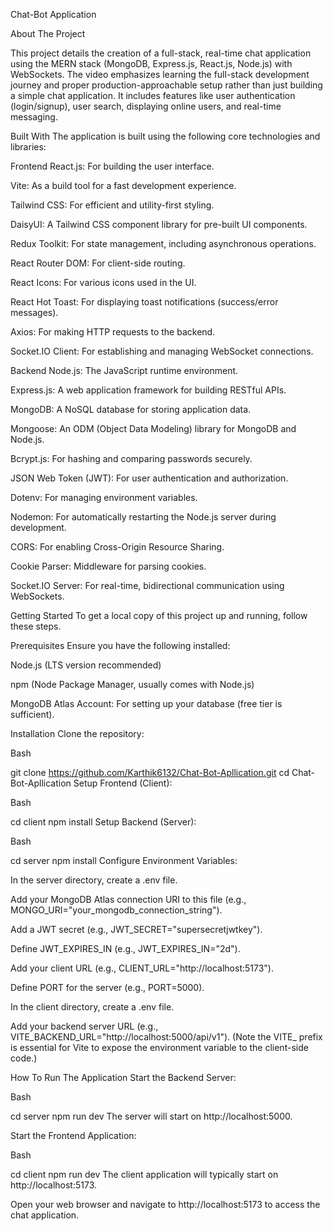 Chat-Bot Application

About The Project

This project details the creation of a full-stack, real-time chat application using the MERN stack (MongoDB, Express.js, React.js, Node.js) with WebSockets. The video emphasizes learning the full-stack development journey and proper production-approachable setup rather than just building a simple chat application. It includes features like user authentication (login/signup), user search, displaying online users, and real-time messaging.

Built With
The application is built using the following core technologies and libraries:

Frontend
React.js: For building the user interface.

Vite: As a build tool for a fast development experience.

Tailwind CSS: For efficient and utility-first styling.

DaisyUI: A Tailwind CSS component library for pre-built UI components.

Redux Toolkit: For state management, including asynchronous operations.

React Router DOM: For client-side routing.

React Icons: For various icons used in the UI.

React Hot Toast: For displaying toast notifications (success/error messages).

Axios: For making HTTP requests to the backend.

Socket.IO Client: For establishing and managing WebSocket connections.

Backend
Node.js: The JavaScript runtime environment.

Express.js: A web application framework for building RESTful APIs.

MongoDB: A NoSQL database for storing application data.

Mongoose: An ODM (Object Data Modeling) library for MongoDB and Node.js.

Bcrypt.js: For hashing and comparing passwords securely.

JSON Web Token (JWT): For user authentication and authorization.

Dotenv: For managing environment variables.

Nodemon: For automatically restarting the Node.js server during development.

CORS: For enabling Cross-Origin Resource Sharing.

Cookie Parser: Middleware for parsing cookies.

Socket.IO Server: For real-time, bidirectional communication using WebSockets.

Getting Started
To get a local copy of this project up and running, follow these steps.

Prerequisites
Ensure you have the following installed:

Node.js (LTS version recommended)

npm (Node Package Manager, usually comes with Node.js)

MongoDB Atlas Account: For setting up your database (free tier is sufficient).

Installation
Clone the repository:

Bash

git clone https://github.com/Karthik6132/Chat-Bot-Apllication.git
cd Chat-Bot-Apllication
Setup Frontend (Client):

Bash

cd client
npm install
Setup Backend (Server):

Bash

cd server
npm install
Configure Environment Variables:

In the server directory, create a .env file.

Add your MongoDB Atlas connection URI to this file (e.g., MONGO_URI="your_mongodb_connection_string").

Add a JWT secret (e.g., JWT_SECRET="supersecretjwtkey").

Define JWT_EXPIRES_IN (e.g., JWT_EXPIRES_IN="2d").

Add your client URL (e.g., CLIENT_URL="http://localhost:5173").

Define PORT for the server (e.g., PORT=5000).

In the client directory, create a .env file.

Add your backend server URL (e.g., VITE_BACKEND_URL="http://localhost:5000/api/v1"). (Note the VITE_ prefix is essential for Vite to expose the environment variable to the client-side code.)

How To Run The Application
Start the Backend Server:

Bash

cd server
npm run dev
The server will start on http://localhost:5000.

Start the Frontend Application:

Bash

cd client
npm run dev
The client application will typically start on http://localhost:5173.

Open your web browser and navigate to http://localhost:5173 to access the chat application.
